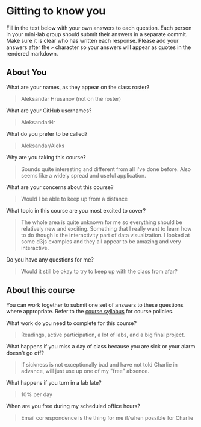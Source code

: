 # Gitting to know you
Fill in the text below with your own answers to each question. Each person in your mini-lab group should submit their answers in a separate commit. Make sure it is clear who has written each response. Please add your answers after the `>` character so your answers will appear as quotes in the rendered markdown.

## About You
What are your names, as they appear on the class roster?
> Aleksandar Hrusanov (not on the roster)

What are your GitHub usernames?
> AleksandarHr

What do you prefer to be called?
> Aleksandar/Aleks

Why are you taking this course?
> Sounds quite interesting and different from all I've done before. Also seems like a widely spread and useful application.

What are your concerns about this course?
> Would I be able to keep up from a distance

What topic in this course are you most excited to cover?
> The whole area is quite unknown for me so everything should be relatively new and exciting. Something that I really want to learn how to do though is the interactivity part of data visualization. I looked at some d3js examples and they all appear to be amazing and very interactive.

Do you have any questions for me?
> Would it still be okay to try to keep up with the class from afar?

## About this course
You can work together to submit one set of answers to these questions where appropriate. Refer to the [course syllabus](http://www.cs.grinnell.edu/~curtsinger/teaching/2017S/CSC395/syllabus/) for course policies.

What work do you need to complete for this course?
> Readings, active participation, a lot of labs, and a big final project.

What happens if you miss a day of class because you are sick or your alarm doesn't go off?
> If sickness is not exceptionally bad and have not told Charlie in advance, will just use up one of my "free" absence.

What happens if you turn in a lab late?
> 10% per day

When are you free during my scheduled office hours?
> Email correspondence is the thing for me if/when possible for Charlie
